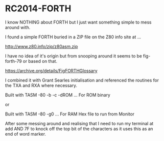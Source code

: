 # RC2014-FORTH

I know NOTHING about FORTH but I just want something simple to mess around with.

I found a simple FORTH buried in a ZIP file on the Z80 info site at ...

http://www.z80.info/zip/z80asm.zip

I have no idea of it's origin but from snooping around it seems to be fig-forth-79 or based on that.

https://archive.org/details/FigFORTHGlossary

I combined it with Grant Searles initialisation and referenced the routines for the TXA and RXA where necessary.

Built with TASM -80 -b -c -dROM ... For ROM binary

or 

Built with TASM -80 -g0 ... For RAM Hex file to run from Monitor

After some messing around and realising that I need to run my terminal at add AND 7F to knock off the top bit of the characters
as it uses this as an end of word marker.


